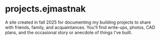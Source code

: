 # projects.ejmastnak

A site created in fall 2025 for documenting my building projects to share with friends, family, and acquaintances.
You'll find write-ups, photos, CAD plans, and the occasional story or anecdote of things I've built. 
